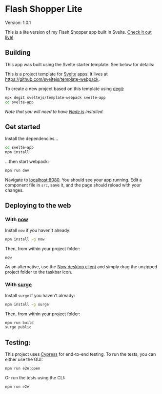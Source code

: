 # Flash Shopper Lite

Version: 1.0.1

This is a lite version of my Flash Shopper app built in Svelte. [Check it out live!](https://svelte-app.grahamnessler.now.sh/)

## Building

This app was built using the Svelte starter template. See below for details:

This is a project template for [Svelte](https://svelte.dev) apps. It lives at https://github.com/sveltejs/template-webpack.

To create a new project based on this template using [degit](https://github.com/Rich-Harris/degit):

```bash
npx degit sveltejs/template-webpack svelte-app
cd svelte-app
```

_Note that you will need to have [Node.js](https://nodejs.org) installed._

## Get started

Install the dependencies...

```bash
cd svelte-app
npm install
```

...then start webpack:

```bash
npm run dev
```

Navigate to [localhost:8080](http://localhost:8080). You should see your app running. Edit a component file in `src`, save it, and the page should reload with your changes.

## Deploying to the web

### With [now](https://zeit.co/now)

Install `now` if you haven't already:

```bash
npm install -g now
```

Then, from within your project folder:

```bash
now
```

As an alternative, use the [Now desktop client](https://zeit.co/download) and simply drag the unzipped project folder to the taskbar icon.

### With [surge](https://surge.sh/)

Install `surge` if you haven't already:

```bash
npm install -g surge
```

Then, from within your project folder:

```bash
npm run build
surge public
```

## Testing:

This project uses [Cypress](https://cypress.io) for end-to-end testing. To run the tests, you can either use the GUI:

```bash
npm run e2e:open
```

Or run the tests using the CLI:

```bash
npm run e2e
```
